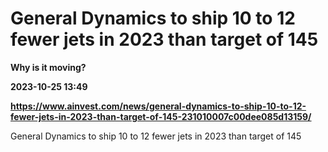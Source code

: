 # General Dynamics to ship 10 to 12 fewer jets in 2023 than target of 145
**Why is it moving?**

**2023-10-25 13:49**

**https://www.ainvest.com/news/general-dynamics-to-ship-10-to-12-fewer-jets-in-2023-than-target-of-145-231010007c00dee085d13159/**

General Dynamics to ship 10 to 12 fewer jets in 2023 than target of 145